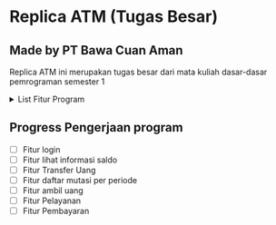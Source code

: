 # Replica ATM (Tugas Besar)

## Made by PT Bawa Cuan Aman

Replica ATM ini merupakan tugas besar dari mata kuliah dasar-dasar pemrograman semester 1

<details>
<summary>List Fitur Program</summary>
<ul>
<li>Fitur login (maximal kesalahan input password 3x)</li>
<li>Fitur lihat informasi saldo</li>
<li>Fitur Transfer Uang (Limit transfer perhari tergantung dari jenis rekening)</li>
<li>Fitur daftar mutasi per periode (mingguan/bulanan/per periode tertentu)</li>
<li>Fitur ambil uang (dengan nominal sesuai menu ATM atau input tergantung pengguna)</li>
<li>Fitur Pelayanan (Ubah password, ubah alamat e-mail, enable/disable kartu atm)</li>
<li>Fitur Pembayaran (bayar listrik, pdam, top up, pajak)</li>
</ul>
</details>

## Progress Pengerjaan program

- [ ] Fitur login
- [ ] Fitur lihat informasi saldo
- [ ] Fitur Transfer Uang
- [ ] Fitur daftar mutasi per periode
- [ ] Fitur ambil uang
- [ ] Fitur Pelayanan
- [ ] Fitur Pembayaran